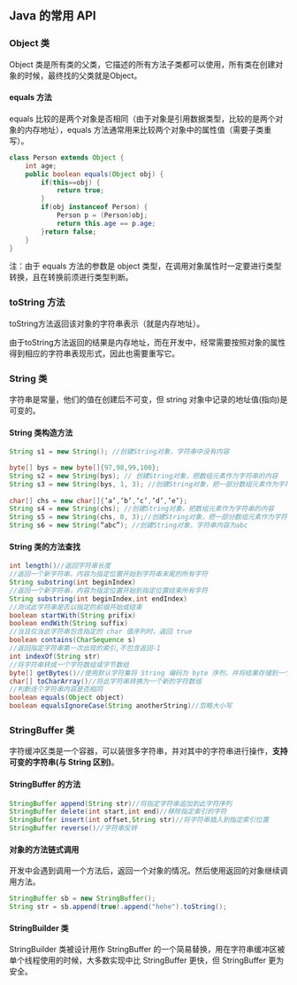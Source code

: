 ## Java 的常用 API

### Object 类

Object 类是所有类的父类，它描述的所有方法子类都可以使用，所有类在创建对象的时候，最终找的父类就是Object。

#### equals 方法

equals 比较的是两个对象是否相同（由于对象是引用数据类型，比较的是两个对象的内存地址），equals 方法通常用来比较两个对象中的属性值（需要子类重写）。

```java
class Person extends Object {
    int age;
    public boolean equals(Object obj) {
        if(this==obj) {
            return true;
        }
        if(obj instanceof Person) {
            Person p = (Person)obj;
            return this.age == p.age;
        }return false;
    }
}
```

注：由于 equals 方法的参数是 object 类型，在调用对象属性时一定要进行类型转换，且在转换前须进行类型判断。



### toString 方法

toString方法返回该对象的字符串表示（就是内存地址）。

由于toString方法返回的结果是内存地址，而在开发中，经常需要按照对象的属性得到相应的字符串表现形式，因此也需要重写它。



### String 类

字符串是常量，他们的值在创建后不可变，但 string 对象中记录的地址值(指向)是可变的。



#### String 类构造方法

```java
String s1 = new String(); //创建String对象，字符串中没有内容

byte[] bys = new byte[]{97,98,99,100};
String s2 = new String(bys); // 创建String对象，把数组元素作为字符串的内容
String s3 = new String(bys, 1, 3); //创建String对象，把一部分数组元素作为字符串的内容，参数offset为数组元素的起始索引位置，参数length为要几个元素
	
char[] chs = new char[]{’a’,’b’,’c’,’d’,’e’};
String s4 = new String(chs); //创建String对象，把数组元素作为字符串的内容
String s5 = new String(chs, 0, 3);//创建String对象，把一部分数组元素作为字符串的内容，参数offset为数组元素的起始索引位置，参数count为要几个元素
String s6 = new String(“abc”); //创建String对象，字符串内容为abc
```



#### String 类的方法查找

```java
int length()//返回字符串长度
//返回一个新字符串，内容为指定位置开始到字符串末尾的所有字符
String substring(int beginIndex)
//返回一个新字符串，内容为指定位置开始到指定位置结束所有字符
String substring(int beginIndex,int endIndex)
//测试此字符串是否以指定的前缀开始或结束
boolean startWith(String prifix)
boolean endWith(String suffix)
//当且仅当此字符串包含指定的 char 值序列时，返回 true
boolean contains(CharSequence s)
//返回指定字符串第一次出现的索引,不包含返回-1
int indexOf(String str)
//将字符串转成一个字符数组或字节数组
byte[] getBytes()//使用默认字符集将 String 编码为 byte 序列，并将结果存储到一个 byte 数组中
char[] toCharArray()//将此字符串转换为一个新的字符数组
//判断连个字符串内容是否相同
boolean equals(Object object)
boolean equalsIgnoreCase(String anotherString)//忽略大小写
```



### StringBuffer 类

字符缓冲区类是一个容器，可以装很多字符串，并对其中的字符串进行操作，**支持可变的字符串(与 String 区别)**。



#### StringBuffer 的方法

```java
StringBuffer append(String str)//将指定字符串追加到此字符序列
StringBuffer delete(int start,int end)//移除指定索引的字符
StringBuffer insert(int offset,String str)//将字符串插入到指定索引位置
StringBuffer reverse()//字符串反转
```



#### 对象的方法链式调用

开发中会遇到调用一个方法后，返回一个对象的情况。然后使用返回的对象继续调用方法。

```java
StringBuffer sb = new StringBuffer();
String str = sb.append(true).append("hehe").toString();
```



#### StringBuilder 类

StringBuilder 类被设计用作 StringBuffer 的一个简易替换，用在字符串缓冲区被单个线程使用的时候，大多数实现中比 StringBuffer 更快，但 StringBuffer 更为安全。



